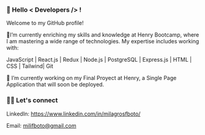 ### 👋 Hello < Developers /> !

Welcome to my GitHub profile!

🌱I’m currently enriching my skills and knowledge at Henry Bootcamp, where I am mastering a wide range of technologies. My expertise includes working with:

JavaScript | React.js | Redux | Node.js | PostgreSQL | Express.js | HTML | CSS | Tailwind| Git

🔭 I’m currently working on my Final Proyect at Henry, a Single Page Application that will soon be deployed. 

### 👨‍💻 Let's connect
LinkedIn: https://www.linkedin.com/in/milagrosfboto/

Email: milifboto@gmail.com
